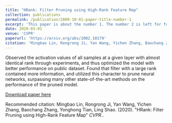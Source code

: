```yaml
---
title: "HRank: Filter Pruning using High-Rank Feature Map"
collection: publications
permalink: /publication/2009-10-01-paper-title-number-1
excerpt: 'This paper is about the number 1. The number 2 is left for future work.'
date: 2020-03-01
venue: 'CVPR'
paperurl: 'https://arxiv.org/abs/2002.10179'
citation: 'Mingbao Lin, Rongrong Ji, Yan Wang, Yichen Zhang, Baochang Zhang, Yonghong Tian, Ling Shao. (2020). &quot;HRank: Filter Pruning using High-Rank Feature Map&quot; <i>CVPR</i>.'
---
```

Observed the activation values of all samples at a given layer with almost identical rank through experiments, and thus optimized the model with better performance on public dataset. Found that filter with a large rank contained more information, and utilized this character to prune neural networks, surpassing many other state-of-the-art methods on the performance of the pruned model.

[Download paper here](https://arxiv.org/abs/2002.10179)

Recommended citation: Mingbao Lin, Rongrong Ji, Yan Wang, Yichen Zhang, Baochang Zhang, Yonghong Tian, Ling Shao. (2020). &quot;HRank: Filter Pruning using High-Rank Feature Map&quot; <i>CVPR</i>..
